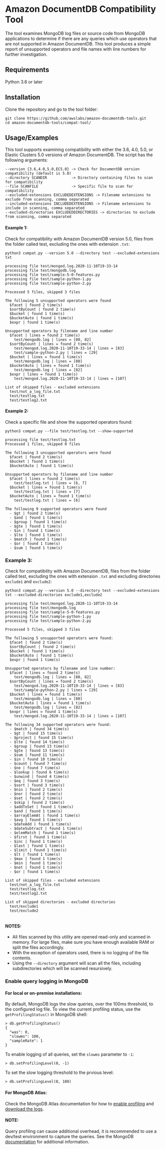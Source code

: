 # Amazon DocumentDB Compatibility Tool
The tool examines MongoDB log files or source code from MongoDB applications to determine if there are any queries which use operators that are not supported in Amazon DocumentDB. This tool produces a simple report of unsupported operators and file names with line numbers for further investigation.

## Requirements
Python 3.6 or later

## Installation
Clone the repository and go to the tool folder:
```
git clone https://github.com/awslabs/amazon-documentdb-tools.git
cd amazon-documentdb-tools/compat-tool/
```

## Usage/Examples
This tool supports examining compatibility with either the 3.6, 4.0, 5.0, or Elastic Clusters 5.0 versions of Amazon DocumentDB. The script has the following arguments:
```
--version {3.6,4.0,5.0,EC5.0} -> Check for DocumentDB version compatibility (default is 5.0)
--directory SCANDIR           -> Directory containing files to scan for compatibility
--file SCANFILE               -> Specific file to scan for compatibility
--excluded-extensions EXCLUDEDEXTENSIONS -> Filename extensions to exclude from scanning, comma separated
--included-extensions INCLUDEDEXTENSIONS -> Filename extensions to include in scanning, comma separated
--excluded-directories EXCLUDEDDIRECTORIES -> directories to exclude from scanning, comma separated
```

#### Example 1:
Check for compatibility with Amazon DocumentDB version 5.0, files from the folder called test, excluding the ones with extension `.txt`:
```
python3 compat.py --version 5.0 --directory test --excluded-extensions txt

processing file test/mongod.log.2020-11-10T19-33-14
processing file test/mongodb.log
processing file test/sample-5-0-features.py
processing file test/sample-python-1.py
processing file test/sample-python-2.py

Processed 5 files, skipped 3 files

The following 5 unsupported operators were found
  $facet | found 2 time(s)
  $sortByCount | found 2 time(s)
  $bucket | found 1 time(s)
  $bucketAuto | found 1 time(s)
  $expr | found 1 time(s)

Unsupported operators by filename and line number
  $facet | lines = found 2 time(s)
    test/mongodb.log | lines = [80, 82]
  $sortByCount | lines = found 2 time(s)
    test/mongod.log.2020-11-10T19-33-14 | lines = [83]
    test/sample-python-2.py | lines = [29]
  $bucket | lines = found 1 time(s)
    test/mongodb.log | lines = [80]
  $bucketAuto | lines = found 1 time(s)
    test/mongodb.log | lines = [82]
  $expr | lines = found 1 time(s)
    test/mongod.log.2020-11-10T19-33-14 | lines = [107]

List of skipped files - excluded extensions
  test/not_a_log_file.txt
  test/testlog.txt
  test/testlog2.txt
```

#### Example 2:
Check a specific file and show the supported operators found:

```
python3 compat.py --file test/testlog.txt --show-supported

processing file test/testlog.txt
Processed 1 files, skipped 0 files

The following 3 unsupported operators were found
  $facet | found 2 time(s)
  $bucket | found 1 time(s)
  $bucketAuto | found 1 time(s)

Unsupported operators by filename and line number
  $facet | lines = found 2 time(s)
    test/testlog.txt | lines = [6, 7]
  $bucket | lines = found 1 time(s)
    test/testlog.txt | lines = [7]
  $bucketAuto | lines = found 1 time(s)
    test/testlog.txt | lines = [6]

The following 9 supported operators were found
  - $gt | found 2 time(s)
  - $and | found 1 time(s)
  - $group | found 1 time(s)
  - $gte | found 1 time(s)
  - $in | found 1 time(s)
  - $lte | found 1 time(s)
  - $match | found 1 time(s)
  - $or | found 1 time(s)
  - $sum | found 1 time(s)
```

### Example 3:
Check for compatibility with Amazon DocumentDB, files from the folder called test, excluding the ones with extension `.txt` and excluding directories `exclude1` and `exclude2`:

```
python3 compat.py --version 5.0 --directory test --excluded-extensions txt --excluded-directories exclude1,exclude2

processing file test/mongod.log.2020-11-10T19-33-14
processing file test/mongodb.log
processing file test/sample-5-0-features.py
processing file test/sample-python-1.py
processing file test/sample-python-2.py

Processed 5 files, skipped 3 files

The following 5 unsupported operators were found:
  $facet | found 2 time(s)
  $sortByCount | found 2 time(s)
  $bucket | found 1 time(s)
  $bucketAuto | found 1 time(s)
  $expr | found 1 time(s)

Unsupported operators by filename and line number:
  $facet | lines = found 2 time(s)
    test/mongodb.log | lines = [80, 82]
  $sortByCount | lines = found 2 time(s)
    test/mongod.log.2020-11-10T19-33-14 | lines = [83]
    test/sample-python-2.py | lines = [29]
  $bucket | lines = found 1 time(s)
    test/mongodb.log | lines = [80]
  $bucketAuto | lines = found 1 time(s)
    test/mongodb.log | lines = [82]
  $expr | lines = found 1 time(s)
    test/mongod.log.2020-11-10T19-33-14 | lines = [107]

The following 34 supported operators were found:
  - $match | found 34 time(s)
  - $gt | found 15 time(s)
  - $project | found 15 time(s)
  - $lte | found 14 time(s)
  - $group | found 13 time(s)
  - $gte | found 13 time(s)
  - $sum | found 11 time(s)
  - $in | found 10 time(s)
  - $count | found 7 time(s)
  - $ne | found 7 time(s)
  - $lookup | found 6 time(s)
  - $unwind | found 4 time(s)
  - $eq | found 3 time(s)
  - $sort | found 3 time(s)
  - $nin | found 2 time(s)
  - $nor | found 2 time(s)
  - $set | found 2 time(s)
  - $skip | found 2 time(s)
  - $addToSet | found 1 time(s)
  - $and | found 1 time(s)
  - $arrayElemAt | found 1 time(s)
  - $avg | found 1 time(s)
  - $dateAdd | found 1 time(s)
  - $dateSubtract | found 1 time(s)
  - $elemMatch | found 1 time(s)
  - $first | found 1 time(s)
  - $inc | found 1 time(s)
  - $last | found 1 time(s)
  - $limit | found 1 time(s)
  - $lt | found 1 time(s)
  - $max | found 1 time(s)
  - $min | found 1 time(s)
  - $not | found 1 time(s)
  - $or | found 1 time(s)

List of skipped files - excluded extensions
  test/not_a_log_file.txt
  test/testlog.txt
  test/testlog2.txt

List of skipped directories - excluded directories
  test/exclude1
  test/exclude2
  
```
#### NOTES:
* All files scanned by this utility are opened read-only and scanned in memory. For large files, make sure you have enough available RAM or split the files accordingly.
* With the exception of operators used, there is no logging of the file contents.
* Using the `--directory` argument will scan all the files, including subdirectories which will be scanned resursively.

### Enable query logging in MongoDB
#### For local or on-premise installations:
By default, MongoDB logs the slow queries, over the 100ms threshold, to the configured log file.
To view the current profiling status, use the `getProfilingStatus()` in MongoDB shell:

```
> db.getProfilingStatus()
{
  "was": 0,
  "slowms": 100,
  "sampleRate": 1
}
```

To enable logging of all queries, set the `slowms` parameter to `-1`:

```
> db.setProfilingLevel(0, -1)
```

To set the slow logging threshold to the prvious level:
```
> db.setProfilingLevel(0, 100)
```

#### For MongoDB Atlas:
Check the MongoDB Atlas documentation for how to [enable profiling](https://www.mongodb.com/docs/atlas/tutorial/profile-database/#access-the-query-profiler) and [download the logs](https://www.mongodb.com/docs/atlas/mongodb-logs/).

#### NOTE:
Query profiling can cause additional overhead, it is recommended to use a dev/test environment to capture the queries.
See the MongoDB [documentation](https://www.mongodb.com/docs/manual/reference/method/db.setProfilingLevel/) for additional information.
